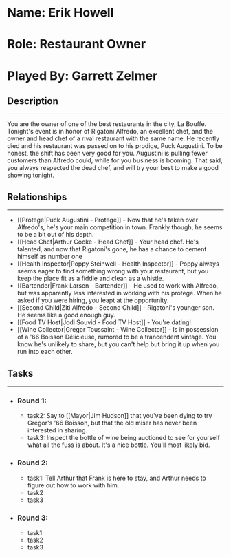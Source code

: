 # Name: Erik Howell
# Role: Restaurant Owner
# Played By: Garrett Zelmer

## Description
---
You are the owner of one of the best restaurants in the city, La Bouffe. Tonight's event is in honor of Rigatoni Alfredo, an excellent chef, and the owner and head chef of a rival restaurant with the same name. He recently died and his restaurant was passed on to his prodige, Puck Augustini. To be honest, the shift has been very good for you. Augustini is pulling fewer customers than Alfredo could, while for you business is booming. That said, you always respected the dead chef, and will try your best to make a good showing tonight.

## Relationships
---
- [[Protege|Puck Augustini - Protege]]  - Now that he's taken over Alfredo's, he's your main competition in town. Frankly though, he seems to be a bit out of his depth.
- [[Head Chef|Arthur Cooke - Head Chef]]  - Your head chef. He's talented, and now that Rigatoni's gone, he has a chance to cement himself as number one
- [[Health Inspector|Poppy Steinwell - Health Inspector]]  - Poppy always seems eager to find something wrong with your restaurant, but you keep the place fit as a fiddle and clean as a whistle.
- [[Bartender|Frank Larsen - Bartender]]  - He used to work with Alfredo, but was apparently less interested in working with his protege. When he asked if you were hiring, you leapt at the opportunity.
- [[Second Child|Ziti Alfredo - Second Child]]  - Rigatoni's younger son. He seems like a good enough guy.
- [[Food TV Host|Jodi Souvid - Food TV Host]]  - You're dating!
- [[Wine Collector|Gregor Toussaint - Wine Collector]]  - Is in possession of a '66 Boisson Délicieuse, rumored to be a trancendent vintage. You know he's unlikely to share, but you can't help but bring it up when you run into each other.

## Tasks
___
- ### Round 1: 
	- task2:  Say to [[Mayor|Jim Hudson]] that you've been dying to try Gregor's '66 Boisson, but that the old miser has never been interested in sharing.
	- task3:  Inspect the bottle of wine being auctioned to see for yourself what all the fuss is about. It's a nice bottle. You'll most likely bid.
- ### Round 2:
	- task1: Tell Arthur that Frank is here to stay, and Arthur needs to figure out how to work with him.
	- task2
	- task3
- ### Round 3:
	- task1
	- task2
	- task3